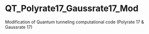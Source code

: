 # QT_Polyrate17_Gaussrate17_Mod
Modification of Quantum tunneling computational code (Polyrate 17 &amp; Gaussrate 17)
